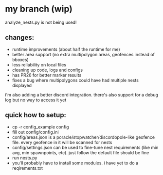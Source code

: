 # my branch (wip)
analyze_nests.py is not being used!

## changes:
- runtime improvements (about half the runtime for me)
- better area support (no extra multipolygon areas, geofences instead of bboxes)
- less reliability on local files
- cleaning up code, logs and configs
- has PR26 for better marker results
- fixes a bug where multipolygons could have had multiple nests displayed

i'm also adding a better discord integration. there's also support for a debug log but no way to access it yet

## quick how to setup:
- cp -r config_example config
- fill out config/config.ini
- config/areas.json is a poracle/stopwatcher/discordopole-like geofence file. every geofence in it will be scanned for nests
- config/settings.json can be used to fine-tune nest requirements (like min avg, min spawnpoints, etc). just follow the default file should be fine
- run nests.py
- you'll probably have to install some modules. i have yet to do a reqirements.txt
